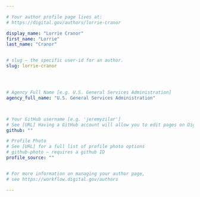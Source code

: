 ```yaml
---

# Your author profile page lives at:
# https://digital.gov/authors/lorrie-cranor

display_name: "Lorrie Cranor"
first_name: "Lorrie"
last_name: "Cranor"


# slug — the specific user-id for an author.
slug: lorrie-cranor




# Agency Full Name [e.g. U.S. General Services Administration]
agency_full_name: "U.S. General Services Administration"



# Your GitHub username [e.g. 'jeremyzilar']
# See [URL] Having a GitHub account will allow you to edit pages on DigitalGov. The image used in your GitHub account can also be used to populate your digital.gov profile photo.
github: ""

# Profile Photo
# See [URL] for a full list of profile photo options
# github-photo — requires a github ID
profile_source: ""


# For more information on managing your author page,
# see https://workflow.digital.gov/authors

---
```


